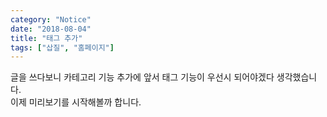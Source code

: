 ```yaml
---
category: "Notice"
date: "2018-08-04"
title: "태그 추가"
tags: ["삽질", "홈페이지"]
---
```


글을 쓰다보니 카테고리 기능 추가에 앞서 태그 기능이 우선시 되어야겠다 생각했습니다.  
이제 미리보기를 시작해볼까 합니다.
